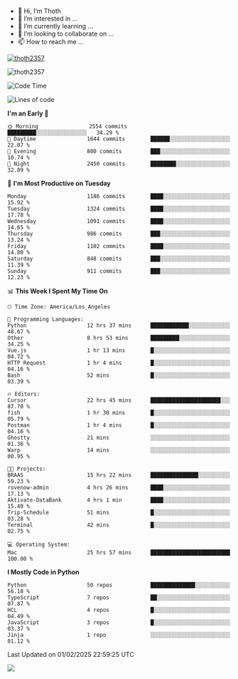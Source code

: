 <!---
thoth2357/thoth2357 is a ✨ special ✨ repository because its `README.md` (this file) appears on your GitHub profile.
You can click the Preview link to take a look at your changes.
--->

- 👋 Hi, I’m Thoth
- 👀 I’m interested in ...
- 🌱 I’m currently learning ...
- 💞️ I’m looking to collaborate on ...
- 📫 How to reach me ...


<p align="left"> <a href="https://github.com/ryo-ma/github-profile-trophy"><img src="https://github-profile-trophy.vercel.app/?username=thoth2357&theme=gruvbox&no-bg=true&no-frame=false&title=MultiLanguage,Commits,Repositories,Stars,Followers,PullRequest,Reviews,Issues" alt="thoth2357" /></a> </p>

<p align="left"> <img src="https://komarev.com/ghpvc/?username=thoth2357&label=Profile%20views&color=0e75b6&style=flat" alt="thoth2357" /> </p>

<!--START_SECTION:waka-->
![Code Time](http://img.shields.io/badge/Code%20Time-3%2C173%20hrs%2055%20mins-blue)

![Lines of code](https://img.shields.io/badge/From%20Hello%20World%20I%27ve%20Written-30.9%20million%20lines%20of%20code-blue)

**I'm an Early 🐤** 

```text
🌞 Morning                2554 commits        █████████░░░░░░░░░░░░░░░░   34.29 % 
🌆 Daytime                1644 commits        ██████░░░░░░░░░░░░░░░░░░░   22.07 % 
🌃 Evening                800 commits         ███░░░░░░░░░░░░░░░░░░░░░░   10.74 % 
🌙 Night                  2450 commits        ████████░░░░░░░░░░░░░░░░░   32.89 % 
```
📅 **I'm Most Productive on Tuesday** 

```text
Monday                   1186 commits        ████░░░░░░░░░░░░░░░░░░░░░   15.92 % 
Tuesday                  1324 commits        ████░░░░░░░░░░░░░░░░░░░░░   17.78 % 
Wednesday                1091 commits        ████░░░░░░░░░░░░░░░░░░░░░   14.65 % 
Thursday                 986 commits         ███░░░░░░░░░░░░░░░░░░░░░░   13.24 % 
Friday                   1102 commits        ████░░░░░░░░░░░░░░░░░░░░░   14.80 % 
Saturday                 848 commits         ███░░░░░░░░░░░░░░░░░░░░░░   11.39 % 
Sunday                   911 commits         ███░░░░░░░░░░░░░░░░░░░░░░   12.23 % 
```


📊 **This Week I Spent My Time On** 

```text
🕑︎ Time Zone: America/Los_Angeles

💬 Programming Languages: 
Python                   12 hrs 37 mins      ████████████░░░░░░░░░░░░░   48.67 % 
Other                    8 hrs 53 mins       █████████░░░░░░░░░░░░░░░░   34.25 % 
Vue.js                   1 hr 13 mins        █░░░░░░░░░░░░░░░░░░░░░░░░   04.72 % 
HTTP Request             1 hr 4 mins         █░░░░░░░░░░░░░░░░░░░░░░░░   04.16 % 
Bash                     52 mins             █░░░░░░░░░░░░░░░░░░░░░░░░   03.39 % 

🔥 Editors: 
Cursor                   22 hrs 45 mins      ██████████████████████░░░   87.70 % 
fish                     1 hr 30 mins        █░░░░░░░░░░░░░░░░░░░░░░░░   05.79 % 
Postman                  1 hr 4 mins         █░░░░░░░░░░░░░░░░░░░░░░░░   04.16 % 
Ghostty                  21 mins             ░░░░░░░░░░░░░░░░░░░░░░░░░   01.36 % 
Warp                     14 mins             ░░░░░░░░░░░░░░░░░░░░░░░░░   00.95 % 

🐱‍💻 Projects: 
BRAAS                    15 hrs 22 mins      ███████████████░░░░░░░░░░   59.23 % 
rovenow-admin            4 hrs 26 mins       ████░░░░░░░░░░░░░░░░░░░░░   17.13 % 
Aktivate-DataBank        4 hrs 1 min         ████░░░░░░░░░░░░░░░░░░░░░   15.49 % 
Trip-Schedule            51 mins             █░░░░░░░░░░░░░░░░░░░░░░░░   03.28 % 
Terminal                 42 mins             █░░░░░░░░░░░░░░░░░░░░░░░░   02.75 % 

💻 Operating System: 
Mac                      25 hrs 57 mins      █████████████████████████   100.00 % 
```

**I Mostly Code in Python** 

```text
Python                   50 repos            ██████████████░░░░░░░░░░░   56.18 % 
TypeScript               7 repos             ██░░░░░░░░░░░░░░░░░░░░░░░   07.87 % 
HCL                      4 repos             █░░░░░░░░░░░░░░░░░░░░░░░░   04.49 % 
JavaScript               3 repos             █░░░░░░░░░░░░░░░░░░░░░░░░   03.37 % 
Jinja                    1 repo              ░░░░░░░░░░░░░░░░░░░░░░░░░   01.12 % 
```




 Last Updated on 01/02/2025 22:59:25 UTC
<!--END_SECTION:waka-->
<!--![](http://github-profile-summary-cards.vercel.app/api/cards/profile-details?username=thoth2357&theme=2077)

![](http://github-profile-summary-cards.vercel.app/api/cards/stats?username=thoth2357&theme=2077)![](http://github-profile-summary-cards.vercel.app/api/cards/productive-time?username=thoth2357&theme=2077&utcOffset=8) -->
<img src="https://t.bkit.co/w_6789c39040b80.gif" />
